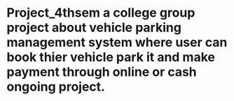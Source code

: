# Project_4thsem a college group project about vehicle parking management system where user can book thier vehicle park it and make payment through online or cash ongoing project.

